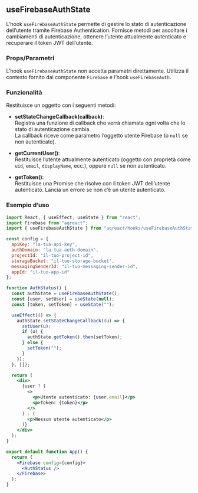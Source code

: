 ## useFirebaseAuthState

L’hook `useFirebaseAuthState` permette di gestire lo stato di autenticazione dell’utente tramite Firebase Authentication. Fornisce metodi per ascoltare i cambiamenti di autenticazione, ottenere l’utente attualmente autenticato e recuperare il token JWT dell’utente.

### Props/Parametri

L’hook `useFirebaseAuthState` non accetta parametri direttamente. Utilizza il contesto fornito dal componente `Firebase` e l’hook `useFirebaseAuth`.

### Funzionalità

Restituisce un oggetto con i seguenti metodi:

- **setStateChangeCallback(callback)**:  
  Registra una funzione di callback che verrà chiamata ogni volta che lo stato di autenticazione cambia.  
  La callback riceve come parametro l’oggetto utente Firebase (o `null` se non autenticato).

- **getCurrentUser()**:  
  Restituisce l’utente attualmente autenticato (oggetto con proprietà come `uid`, `email`, `displayName`, ecc.), oppure `null` se non autenticato.

- **getToken()**:  
  Restituisce una Promise che risolve con il token JWT dell’utente autenticato. Lancia un errore se non c’è un utente autenticato.

### Esempio d’uso

```jsx
import React, { useEffect, useState } from "react";
import Firebase from "aqreact";
import { useFirebaseAuthState } from "aqreact/hooks/useFirebaseAuthState";

const config = {
  apiKey: "la-tua-api-key",
  authDomain: "la-tua-auth-domain",
  projectId: "il-tuo-project-id",
  storageBucket: "il-tuo-storage-bucket",
  messagingSenderId: "il-tuo-messaging-sender-id",
  appId: "il-tuo-app-id"
};

function AuthStatus() {
  const authState = useFirebaseAuthState();
  const [user, setUser] = useState(null);
  const [token, setToken] = useState("");

  useEffect(() => {
    authState.setStateChangeCallback((u) => {
      setUser(u);
      if (u) {
        authState.getToken().then(setToken);
      } else {
        setToken("");
      }
    });
  }, []);

  return (
    <div>
      {user ? (
        <>
          <p>Utente autenticato: {user.email}</p>
          <p>Token: {token}</p>
        </>
      ) : (
        <p>Nessun utente autenticato</p>
      )}
    </div>
  );
}

export default function App() {
  return (
    <Firebase config={config}>
      <AuthStatus />
    </Firebase>
  );
}
```